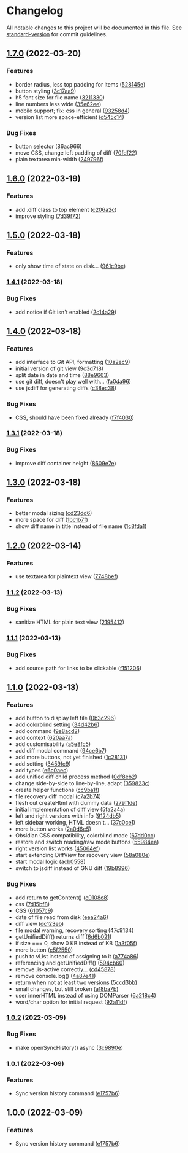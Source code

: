 # Changelog

All notable changes to this project will be documented in this file. See [standard-version](https://github.com/conventional-changelog/standard-version) for commit guidelines.

## [1.7.0](https://github.com/kometenstaub/obsidian-version-history-diff/compare/1.6.0...1.7.0) (2022-03-20)


### Features

* border radius, less top padding for items ([528145e](https://github.com/kometenstaub/obsidian-version-history-diff/commit/528145ed2617ae0c9eec397521126c497d090eab))
* button styling ([3c17aa9](https://github.com/kometenstaub/obsidian-version-history-diff/commit/3c17aa9e26c9d6be47e763fce50ef54678216111))
* h5 font size for file name ([3211330](https://github.com/kometenstaub/obsidian-version-history-diff/commit/321133021c7515c4a353919570354b5da39918c5))
* line numbers less wide ([35e62ee](https://github.com/kometenstaub/obsidian-version-history-diff/commit/35e62ee745cf50fe5659be6396ab1bb4ea021b57))
* mobile support; fix: css in general ([93258d4](https://github.com/kometenstaub/obsidian-version-history-diff/commit/93258d4599eb8302e9aae2c5bd6aed402f61549d))
* version list more space-efficient ([d545c14](https://github.com/kometenstaub/obsidian-version-history-diff/commit/d545c145c4cb5c4818573c21e58312bc333375bf))


### Bug Fixes

* button selector ([86ac966](https://github.com/kometenstaub/obsidian-version-history-diff/commit/86ac96617a1089b7239bf01a06d2848fb1512895))
* move CSS, change left padding of diff ([70fdf22](https://github.com/kometenstaub/obsidian-version-history-diff/commit/70fdf2237ac485260937eac73c71c580dd1ca302))
* plain textarea min-width ([249796f](https://github.com/kometenstaub/obsidian-version-history-diff/commit/249796fd7027b2ed2957d395e8aa6dfad536389c))

## [1.6.0](https://github.com/kometenstaub/obsidian-version-history-diff/compare/1.5.0...1.6.0) (2022-03-19)


### Features

* add .diff class to top element ([c206a2c](https://github.com/kometenstaub/obsidian-version-history-diff/commit/c206a2c9c74446986a4357f4868e9fbd77b62fa9))
* improve styling ([7d39f72](https://github.com/kometenstaub/obsidian-version-history-diff/commit/7d39f72241b7380d1ef7e6d50ccd824896880562))

## [1.5.0](https://github.com/kometenstaub/obsidian-version-history-diff/compare/1.4.1...1.5.0) (2022-03-18)


### Features

* only show time of state on disk... ([961c9be](https://github.com/kometenstaub/obsidian-version-history-diff/commit/961c9befeada871aacd7446192f6540bf6caad8a))

### [1.4.1](https://github.com/kometenstaub/obsidian-version-history-diff/compare/1.4.0...1.4.1) (2022-03-18)


### Bug Fixes

* add notice if Git isn't enabled ([2c14a29](https://github.com/kometenstaub/obsidian-version-history-diff/commit/2c14a29c01066e1561f15f63b47b348d39da7f4e))

## [1.4.0](https://github.com/kometenstaub/obsidian-version-history-diff/compare/1.3.1...1.4.0) (2022-03-18)


### Features

* add interface to Git API, formatting ([10a2ec9](https://github.com/kometenstaub/obsidian-version-history-diff/commit/10a2ec9ed142cf33485cd93bb8a1219f09a74d00))
* initial version of git view ([9c3d718](https://github.com/kometenstaub/obsidian-version-history-diff/commit/9c3d718c384403741d9fd7ddf0930d4c0bc42849))
* split date in date and time ([88e9663](https://github.com/kometenstaub/obsidian-version-history-diff/commit/88e96636bb1a6fa199a8e4ed8a7f2a4ce9a0d77b))
* use git diff, doesn't play well with... ([fa0da96](https://github.com/kometenstaub/obsidian-version-history-diff/commit/fa0da9679f3d9bc3cd143972ab37bda0870423bd))
* use jsdiff for generating diffs ([c38ec38](https://github.com/kometenstaub/obsidian-version-history-diff/commit/c38ec383a802997bbba943f3fc461b4689826976))


### Bug Fixes

* CSS, should have been fixed already ([f7f4030](https://github.com/kometenstaub/obsidian-version-history-diff/commit/f7f4030a911d1ffed50158e3ffc06a14f828e94f))

### [1.3.1](https://github.com/kometenstaub/obsidian-version-history-diff/compare/1.3.0...1.3.1) (2022-03-18)


### Bug Fixes

* improve diff container height ([8609e7e](https://github.com/kometenstaub/obsidian-version-history-diff/commit/8609e7e32ecfe3535979cebb6a7a2caf21939597))

## [1.3.0](https://github.com/kometenstaub/obsidian-version-history-diff/compare/1.2.0...1.3.0) (2022-03-18)


### Features

* better modal sizing ([cd23dd6](https://github.com/kometenstaub/obsidian-version-history-diff/commit/cd23dd6a19e042b56b772db04a77694d0e94e0be))
* more space for diff ([1bc1b7f](https://github.com/kometenstaub/obsidian-version-history-diff/commit/1bc1b7fa027d8cd390a0d0ba7bbd4931b262d011))
* show diff name in title instead of file name ([1c8fda1](https://github.com/kometenstaub/obsidian-version-history-diff/commit/1c8fda190a932e6159f5c47b2b6df0485485a24d))

## [1.2.0](https://github.com/kometenstaub/obsidian-sync-version-history/compare/1.1.2...1.2.0) (2022-03-14)


### Features

* use textarea for plaintext view ([7748bef](https://github.com/kometenstaub/obsidian-sync-version-history/commit/7748beffe2639548811a6fdb1fdeaf58267f1529))

### [1.1.2](https://github.com/kometenstaub/obsidian-sync-version-history/compare/1.1.1...1.1.2) (2022-03-13)


### Bug Fixes

* sanitize HTML for plain text view ([2195412](https://github.com/kometenstaub/obsidian-sync-version-history/commit/219541247ef9c1b0260ce39e11e4a683e2f0f224))

### [1.1.1](https://github.com/kometenstaub/obsidian-sync-version-history/compare/1.1.0...1.1.1) (2022-03-13)


### Bug Fixes

* add source path for links to be clickable ([f151206](https://github.com/kometenstaub/obsidian-sync-version-history/commit/f151206080c7f56529cbe033f5958b4efbaa91ba))

## [1.1.0](https://github.com/kometenstaub/obsidian-sync-version-history/compare/1.0.2...1.1.0) (2022-03-13)


### Features

* add button to display left file ([0b3c296](https://github.com/kometenstaub/obsidian-sync-version-history/commit/0b3c296f2c41adfdd43b0accc7831b6716e84922))
* add colorblind setting ([34d42b6](https://github.com/kometenstaub/obsidian-sync-version-history/commit/34d42b68d489f0c861602602711bacca8f474b76))
* add command ([9e8acd2](https://github.com/kometenstaub/obsidian-sync-version-history/commit/9e8acd2020ece92824132ab54726575798b523ed))
* add context ([620aa7a](https://github.com/kometenstaub/obsidian-sync-version-history/commit/620aa7a83b562b9aa636e568f5c93b9a05fab41b))
* add customisability ([a5e8fc5](https://github.com/kometenstaub/obsidian-sync-version-history/commit/a5e8fc5f0701e75e42ca87c37437d047a6c9005e))
* add diff modal command ([94ce6b7](https://github.com/kometenstaub/obsidian-sync-version-history/commit/94ce6b78334f13c2643839863aed302e1b57fdd8))
* add more buttons, not yet finished ([1c28131](https://github.com/kometenstaub/obsidian-sync-version-history/commit/1c28131c5df47e2861e6c2e40ef1f25ff30a5834))
* add setting ([3459fc9](https://github.com/kometenstaub/obsidian-sync-version-history/commit/3459fc9c2e995ea6a255180d246d4d7e2214fd6e))
* add types ([e6c0aec](https://github.com/kometenstaub/obsidian-sync-version-history/commit/e6c0aec96c5ccd401e705047c10ab22b38957199))
* add unified diff child process method ([0df8eb2](https://github.com/kometenstaub/obsidian-sync-version-history/commit/0df8eb2ce00f73dd8dcc27e5110cb870c190bd64))
* change side-by-side to line-by-line, adapt ([359823c](https://github.com/kometenstaub/obsidian-sync-version-history/commit/359823c62ae7adeaeaa98ad5fcbf6a29ad19ae4b))
* create helper functions ([cc9ba1f](https://github.com/kometenstaub/obsidian-sync-version-history/commit/cc9ba1f92093f806d0bd4f7530e059271849c1e1))
* file recovery diff modal ([c7a2b74](https://github.com/kometenstaub/obsidian-sync-version-history/commit/c7a2b74363038389bc71d36a9b28e7f98946a6f5))
* flesh out createHtml with dummy data ([279f1de](https://github.com/kometenstaub/obsidian-sync-version-history/commit/279f1dee34015a234367cabf583b07c6ee8541a3))
* initial implementation of diff view ([5fa2a4a](https://github.com/kometenstaub/obsidian-sync-version-history/commit/5fa2a4a0f41dcb34684301397a9914f3bdfbb06f))
* left and right versions with info ([9124db5](https://github.com/kometenstaub/obsidian-sync-version-history/commit/9124db580acb22f6711345a1d1c078599f11eae0))
* left sidebar working, HTML doesn't... ([37c0ce1](https://github.com/kometenstaub/obsidian-sync-version-history/commit/37c0ce1d5a21c231fdb17c945bbe0889cf435684))
* more button works ([2a0d6e5](https://github.com/kometenstaub/obsidian-sync-version-history/commit/2a0d6e50766e6a36ec904ecf3aaff8bc54d05c54))
* Obsidian CSS compatibility, colorblind mode ([67dd0cc](https://github.com/kometenstaub/obsidian-sync-version-history/commit/67dd0cc8a0af843516d5d6d72901bb5a9868e926))
* restore and switch reading/raw mode buttons ([55984ea](https://github.com/kometenstaub/obsidian-sync-version-history/commit/55984ea6bef1b6b63eee07e8ed5014f561466e00))
* right version list works ([45064ef](https://github.com/kometenstaub/obsidian-sync-version-history/commit/45064ef692198dac7edb12fd59e3ad3870b4cdaa))
* start extending DiffView for recovery view ([58a080e](https://github.com/kometenstaub/obsidian-sync-version-history/commit/58a080e3965bb7c035809897c6e36294918889e1))
* start modal logic ([acb0558](https://github.com/kometenstaub/obsidian-sync-version-history/commit/acb0558f8930769cce06612487d850edd6d1e2b0))
* switch to jsdiff instead of GNU diff ([19b8996](https://github.com/kometenstaub/obsidian-sync-version-history/commit/19b89967de887767dd54a0bb2a22a9a33f2050fc))


### Bug Fixes

* add return to getContent() ([c0108c8](https://github.com/kometenstaub/obsidian-sync-version-history/commit/c0108c810a78aa18ed25efedc67b62110df8983f))
* css ([7d15bf8](https://github.com/kometenstaub/obsidian-sync-version-history/commit/7d15bf8a5eb4a87c9ff7dcadd4db3c8b4891ecab))
* CSS ([61057c9](https://github.com/kometenstaub/obsidian-sync-version-history/commit/61057c99fc677d1f461d384dbcba8e881107406b))
* date of file read from disk ([eea24a6](https://github.com/kometenstaub/obsidian-sync-version-history/commit/eea24a64e7ed4c88ac115b9663f6267d356af21b))
* diff view ([dc123eb](https://github.com/kometenstaub/obsidian-sync-version-history/commit/dc123ebb908829a39b4d1d4256905da6a5b23dda))
* file modal warning, recovery sorting ([47c9134](https://github.com/kometenstaub/obsidian-sync-version-history/commit/47c913478abc8df967b5e004f76fed22e6a4f9e5))
* getUnifiedDiff() returns diff ([6d6b021](https://github.com/kometenstaub/obsidian-sync-version-history/commit/6d6b021ab3942000afdb11051fc7a65f5bcc6dbc))
* if size === 0, show 0 KB instead of KB ([1a3f05f](https://github.com/kometenstaub/obsidian-sync-version-history/commit/1a3f05fe2a79644a54996b5ff06508c06450f6f5))
* more button ([c5f2550](https://github.com/kometenstaub/obsidian-sync-version-history/commit/c5f255045929eeec18ddd242106f879662bfc9b4))
* push to vList instead of assigning to it ([a774a86](https://github.com/kometenstaub/obsidian-sync-version-history/commit/a774a865085324826f44f58c43de4bda1a975000))
* referencing and getUnifiedDiff() ([594cb60](https://github.com/kometenstaub/obsidian-sync-version-history/commit/594cb601350a8a022ec9c72a8c50a7125728af14))
* remove .is-active correctly... ([cd45878](https://github.com/kometenstaub/obsidian-sync-version-history/commit/cd45878c071691ed2e7da9d2ac2161b9ca798846))
* remove console.log() ([4a87e41](https://github.com/kometenstaub/obsidian-sync-version-history/commit/4a87e41dc1bfda86d9c208fd87c78fa9a4663b2f))
* return when not at least two versions ([5ccd3bb](https://github.com/kometenstaub/obsidian-sync-version-history/commit/5ccd3bb109495611ae76f9b01d147466d8118314))
* small changes, but still broken ([a18ba7b](https://github.com/kometenstaub/obsidian-sync-version-history/commit/a18ba7b505a6ed6f401028443a855b1b766bc43e))
* user innerHTML instead of using DOMParser ([6a218c4](https://github.com/kometenstaub/obsidian-sync-version-history/commit/6a218c4a3718c2110eed821d0be5d1fa77045679))
* word/char option for initial request ([92a11df](https://github.com/kometenstaub/obsidian-sync-version-history/commit/92a11df8d55453c0a9521210f330ed11c39770a5))

### [1.0.2](https://github.com/kometenstaub/obsidian-sync-version-history/compare/1.0.1...1.0.2) (2022-03-09)


### Bug Fixes

* make openSyncHistory() async ([3c9890e](https://github.com/kometenstaub/obsidian-sync-version-history/commit/3c9890ef5ff33388c3d9e3771485644d55570dd6))

### 1.0.1 (2022-03-09)


### Features

* Sync version history command ([e1757b6](https://github.com/kometenstaub/obsidian-sync-version-history/commit/e1757b691baee8d785277224765f4eb662efa151))

## 1.0.0 (2022-03-09)


### Features

* Sync version history command ([e1757b6](https://github.com/kometenstaub/obsidian-sync-version-history/commit/e1757b691baee8d785277224765f4eb662efa151))
